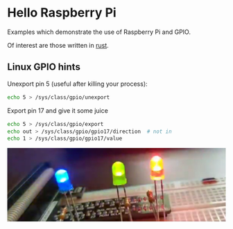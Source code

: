 # Hello Raspberry Pi 

Examples which demonstrate the use of Raspberry Pi and GPIO.

Of interest are those written in [rust](rs).

## Linux GPIO hints

Unexport pin 5 (useful after killing your process):

```bash
echo 5 > /sys/class/gpio/unexport 
```

Export pin 17 and give it some juice

```bash
echo 5 > /sys/class/gpio/export
echo out > /sys/class/gpio/gpio17/direction  # not in
echo 1 > /sys/class/gpio/gpio17/value
```

![blink freely](img/flashy.jpg)
